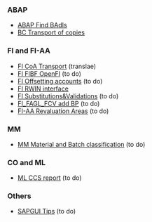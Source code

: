 ### ABAP

- [ABAP Find BAdIs](ABAP%20Find%20BAdIs.md)
- [BC Transport of copies](BC%20Transport%20of%20copies.md)

### FI and FI-AA

- [FI CoA Transport](FI%20CoA%20Transport.md) (translae)
- [FI FIBF OpenFI](FI%20FIBF%20OpenFI.md) (to do)
- [FI Offsetting accounts](FI%20Offsetting%20accounts.md) (to do)
- [FI RWIN interface](FI%20RWIN%20interface.md)
- [FI Substitutions&Validations](FI%20Substitutions&Validations.md) (to do)
- [FI_FAGL_FCV add BP](FI_FAGL_FCV%20add%20BP.md) (to do)
- [FI-AA Revaluation Areas](FI-AA%20Revaluation%20Areas.md) (to do)

### MM

- [MM Material and Batch classification](MM%20Material%20and%20Batch%20classification.md) (to do)

### CO and ML

- [ML CCS report](ML%20CCS%20report.md) (to do)

### Others

- [SAPGUI Tips](SAPGUI%20Tips.md) (to do)

